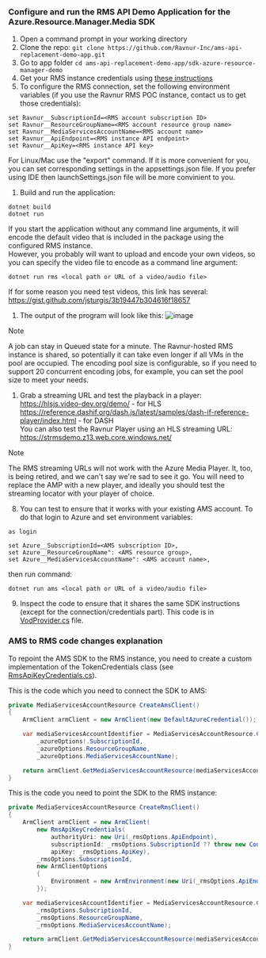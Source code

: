 ### Configure and run the RMS API Demo Application for the Azure.Resource.Manager.Media SDK

1. Open a command prompt in your working directory
2. Clone the repo: ```git clone https://github.com/Ravnur-Inc/ams-api-replacement-demo-app.git```
3. Go to app folder ```cd ams-api-replacement-demo-app/sdk-azure-resource-manager-demo```
4. Get your RMS instance credentials using [these instructions](../docs/how-to-get-credentials.md)
5. To configure the RMS connection, set the following environment variables (if you use the Ravnur RMS POC instance, contact us to get those credentials): 
```
set Ravnur__SubscriptionId=<RMS account subscription ID>
set Ravnur__ResourceGroupName=<RMS account resource group name>
set Ravnur__MediaServicesAccountName=<RMS account name>
set Ravnur__ApiEndpoint=<RMS instance API endpoint>
set Ravnur__ApiKey=<RMS instance API key>
```
For Linux/Mac use the "export" command. If it is more convenient for you, you can set corresponding settings in the appsettings.json file. If you prefer using IDE then launchSettings.json file will be more convinient to you.

1. Build and run the application:
```
dotnet build
dotnet run
```
If you start the application without any command line arguments, it will encode the default video that is included in the package using the configured RMS instance.<br>
However, you probably will want to upload and encode your own videos, so you can specify the video file to encode as a command line argument:
```
dotnet run rms <local path or URL of a video/audio file>
```
If for some reason you need test videos, this link has several: https://gist.github.com/jsturgis/3b19447b304616f18657

1. The output of the program will look like this:
![image](https://github.com/Ravnur-Inc/ams-api-replacement-demo-app/assets/73594896/63a409bc-690c-46d7-9216-747c3a7e690b)
> [!NOTE]
> A job can stay in Queued state for a minute. The Ravnur-hosted RMS instance is shared, so potentially it can take even longer if all VMs in the pool are occupied. The encoding pool size is configurable, so if you need to support 20 concurrent encoding jobs, for example, you can set the pool size to meet your needs.

1. Grab a streaming URL and test the playback in a player:<br>
https://hlsjs.video-dev.org/demo/ - for HLS<br>
https://reference.dashif.org/dash.js/latest/samples/dash-if-reference-player/index.html - for DASH<br>
You can also test the Ravnur Player using an HLS streaming URL: https://strmsdemo.z13.web.core.windows.net/<br>

> [!NOTE]
> The RMS streaming URLs will not work with the Azure Media Player. It, too, is being retired, and we can't say we're sad to see it go. You will need to replace the AMP with a new player, and ideally you should test the streaming locator with your player of choice.

8. You can test to ensure that it works with your existing AMS account. To do that login to Azure and set environment variables:
```
as login

set Azure__SubscriptionId=<AMS subscription ID>,
set Azure__ResourceGroupName": <AMS resource group>,
set Azure__MediaServicesAccountName": <AMS account name>,
```
then run command:
```
dotnet run ams <local path or URL of a video/audio file>
```

9. Inspect the code to ensure that it shares the same SDK instructions (except for the connection/credentials part). This code is in [VodProvider.cs](VodProvider.cs) file.

### AMS to RMS code changes explanation

To repoint the AMS SDK to the RMS instance, you need to create a custom implementation of the TokenCredentials class (see [RmsApiKeyCredentials.cs](RmsApiKeyTokenCredentials.cs)).

This is the code which you need to connect the SDK to AMS:

```csharp
private MediaServicesAccountResource CreateAmsClient()
{
    ArmClient armClient = new ArmClient(new DefaultAzureCredential());

    var mediaServicesAccountIdentifier = MediaServicesAccountResource.CreateResourceIdentifier(
        _azureOptions!.SubscriptionId,
        _azureOptions.ResourceGroupName,
        _azureOptions.MediaServicesAccountName);

    return armClient.GetMediaServicesAccountResource(mediaServicesAccountIdentifier);
}
```

This is the code you need to point the SDK to the RMS instance:

```csharp
private MediaServicesAccountResource CreateRmsClient()
{
    ArmClient armClient = new ArmClient(
        new RmsApiKeyCredentials(
            authorityUri: new Uri(_rmsOptions.ApiEndpoint),
            subscriptionId: _rmsOptions.SubscriptionId ?? throw new ConfigurationErrorsException("Rms SubscriptionId is missing"),
            apiKey: _rmsOptions.ApiKey),
        _rmsOptions.SubscriptionId,
        new ArmClientOptions
        {
            Environment = new ArmEnvironment(new Uri(_rmsOptions.ApiEndpoint), "test"),
        });

    var mediaServicesAccountIdentifier = MediaServicesAccountResource.CreateResourceIdentifier(
        _rmsOptions.SubscriptionId,
        _rmsOptions.ResourceGroupName,
        _rmsOptions.MediaServicesAccountName);

    return armClient.GetMediaServicesAccountResource(mediaServicesAccountIdentifier);
}
```
